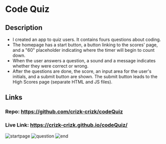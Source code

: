 # Code Quiz 

## Description

* I created an app to quiz users. It contains fours questions about coding.
* The homepage has a start button, a button linking to the scores' page, and a "60" placeholder indicating where the timer will begin to count down. 
* When the user answers a question, a sound and a message indicates whether they were correct or wrong.
* After the questions are done, the score, an input area for the user's initials, and a submit button are shown. The submit button leads to the High Scores page (separate HTML and JS files). 


## Links 

### Repo: https://github.com/crizk-crizk/codeQuiz

### Live Link: https://crizk-crizk.github.io/codeQuiz/


![startpage](../screenshots/start_page.png)
![question](../screenshots/question_page.png)
![end](../screenshots/endquiz_page.png)
